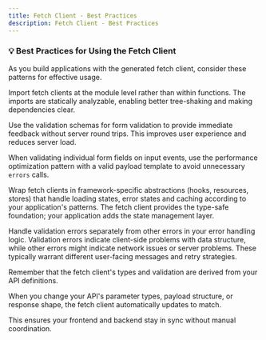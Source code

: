 ```yaml
---
title: Fetch Client - Best Practices
description: Fetch Client - Best Practices
---
```


### 💡 Best Practices for Using the Fetch Client

As you build applications with the generated fetch client, consider these patterns for effective usage.

Import fetch clients at the module level rather than within functions.
The imports are statically analyzable, enabling better tree-shaking and making dependencies clear.

Use the validation schemas for form validation to provide immediate feedback without server round trips.
This improves user experience and reduces server load.

When validating individual form fields on input events, use the performance optimization pattern
with a valid payload template to avoid unnecessary `errors` calls.

Wrap fetch clients in framework-specific abstractions
(hooks, resources, stores) that handle loading states, error states and caching
according to your application's patterns. The fetch client provides the type-safe foundation;
your application adds the state management layer.

Handle validation errors separately from other errors in your error handling logic.
Validation errors indicate client-side problems with data structure,
while other errors might indicate network issues or server problems.
These typically warrant different user-facing messages and retry strategies.

Remember that the fetch client's types and validation are derived from your API definitions.

When you change your API's parameter types, payload structure, or response shape,
the fetch client automatically updates to match.

This ensures your frontend and backend stay in sync without manual coordination.

